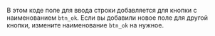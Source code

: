 В этом коде поле для ввода строки добавляется для кнопки с наименованием `btn_ok`. Если вы добавили новое поле для другой кнопки, измените наименование `btn_ok` на нужное.
